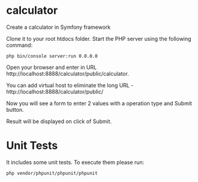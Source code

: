 # calculator
Create a calculator in Symfony framework

Clone it to your root htdocs folder.
Start the PHP server using the following command:
```shell
php bin/console server:run 0.0.0.0
```
Open your browser and enter in URL http://localhost:8888/calculator/public/calculator. 

You can add virtual host to eliminate the long URL - http://localhost:8888/calculator/public/

Now you will see a form to enter 2 values with a operation type and Submit button. 

Result will be displayed on click of Submit.


# Unit Tests
It includes some unit tests. To execute them please run:
```shell
php vendor/phpunit/phpunit/phpunit
```

